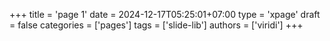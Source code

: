 +++
title = 'page 1'
date = 2024-12-17T05:25:01+07:00
type = 'xpage'
draft = false
categories = ['pages']
tags = ['slide-lib']
authors = ['viridi']
+++
